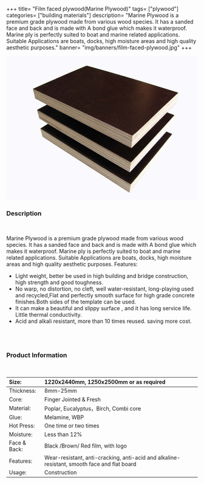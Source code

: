+++
title= "Film faced plywood(Marine Plywood)"
tags= ["plywood"]
categories= ["building materials"]
description= "Marine Plywood is a premium grade plywood made from various wood species. It has a sanded face and back and is made with A bond glue which makes it waterproof. Marine ply is perfectly suited to boat and marine related applications. Suitable Applications are boats, docks, high moisture areas and high quality aesthetic purposes."
banner= "img/banners/film-faced-plywood.jpg"
+++

![](/img/banners/film-faced-plywood.jpg)

### Description
<br /> 

Marine Plywood is a premium grade plywood made from various wood species. It has a sanded face and back and is made with A bond glue which makes it waterproof. Marine ply is perfectly suited to boat and marine related applications. Suitable Applications are boats, docks, high moisture areas and high quality aesthetic purposes.
Features:
* Light weight, better be used in high building and bridge construction, high strength and good toughness.
* No warp, no distortion, no cleft, well water-resistant, long-playing used and recycled,Flat and perfectly smooth surface for high grade concrete finishes.Both sides of the template can be used.
* It can make a beautiful and slippy surface , and it has long service life. Little thermal conductivity.
* Acid and alkali resistant, more than 10 times reused. saving more cost.
<br /> 
<br /> 

### Product Information

<br /> 


|Size:| 1220x2440mm, 1250x2500mm or as required|
|:-|:-------|
|Thickness:| 8mm-25mm|
|Core:| Finger Jointed & Fresh|
|Material:| Poplar, Eucalyptus，Birch, Combi core|
|Glue:| Melamine, WBP|
|Hot Press:|One time or two times|
|Moisture:|Less than 12%|
|Face & Back:|Black /Brown/ Red film, with logo|
|Features:|Wear-resistant, anti-cracking, anti-acid and alkaline-resistant, smooth face and flat board|
|Usage:| Construction|
